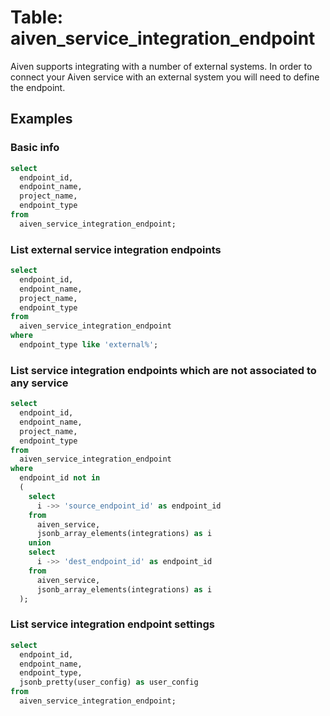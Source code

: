 # Table: aiven_service_integration_endpoint

Aiven supports integrating with a number of external systems. In order to connect your Aiven service with an external system you will need to define the endpoint.

## Examples

### Basic info

```sql
select
  endpoint_id,
  endpoint_name,
  project_name,
  endpoint_type
from
  aiven_service_integration_endpoint;
```

### List external service integration endpoints

```sql
select
  endpoint_id,
  endpoint_name,
  project_name,
  endpoint_type
from
  aiven_service_integration_endpoint
where
  endpoint_type like 'external%';
```

### List service integration endpoints which are not associated to any service

```sql
select
  endpoint_id,
  endpoint_name,
  project_name,
  endpoint_type
from
  aiven_service_integration_endpoint
where
  endpoint_id not in
  (
    select
      i ->> 'source_endpoint_id' as endpoint_id
    from
      aiven_service,
      jsonb_array_elements(integrations) as i
    union
    select
      i ->> 'dest_endpoint_id' as endpoint_id
    from
      aiven_service,
      jsonb_array_elements(integrations) as i
  );
```

### List service integration endpoint settings

```sql
select
  endpoint_id,
  endpoint_name,
  endpoint_type,
  jsonb_pretty(user_config) as user_config
from
  aiven_service_integration_endpoint;
```
